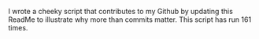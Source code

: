 I wrote a cheeky script that contributes to my Github by updating this ReadMe to illustrate why more than commits matter. This script has run 161 times.